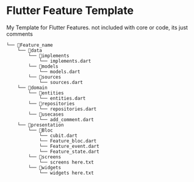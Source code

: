 # Flutter Feature Template
My Template for Flutter Features. not included with core or code, its just comments

```
└── 📁Feature_name
    └── 📁data
        └── 📁implements
            └── implements.dart
        └── 📁models
            └── models.dart
        └── 📁sources
            └── sources.dart
    └── 📁domain
        └── 📁entities
            └── entities.dart
        └── 📁repositories
            └── repositories.dart
        └── 📁usecases
            └── add_comment.dart
    └── 📁presentation
        └── 📁Bloc
            └── cubit.dart
            └── Feature_bloc.dart
            └── Feature_event.dart
            └── Feature_state.dart
        └── 📁screens
            └── screens here.txt
        └── 📁widgets
            └── widgets here.txt
```